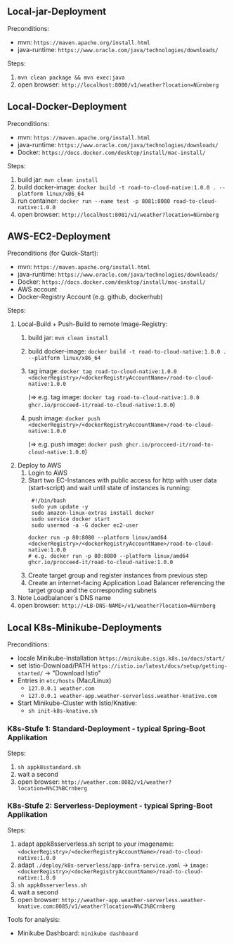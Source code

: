## Local-jar-Deployment
Preconditions:
- mvn: ```https://maven.apache.org/install.html```
- java-runtime: ```https://www.oracle.com/java/technologies/downloads/```

Steps:
1. ```mvn clean package && mvn exec:java```
2. open browser: ```http://localhost:8080/v1/weather?location=Nürnberg```

## Local-Docker-Deployment
Preconditions:
- mvn: ```https://maven.apache.org/install.html```
- java-runtime: ```https://www.oracle.com/java/technologies/downloads/```
- Docker: ```https://docs.docker.com/desktop/install/mac-install/```

Steps:
1. build jar: ```mvn clean install```
2. build docker-image: ```docker build -t road-to-cloud-native:1.0.0 . --platform linux/x86_64 ```
3. run container: ```docker run --name test -p 8081:8080 road-to-cloud-native:1.0.0```
4. open browser: ```http://localhost:8081/v1/weather?location=Nürnberg```

## AWS-EC2-Deployment
Preconditions (for Quick-Start):
- mvn: ```https://maven.apache.org/install.html```
- java-runtime: ```https://www.oracle.com/java/technologies/downloads/```
- Docker: ```https://docs.docker.com/desktop/install/mac-install/```
- AWS account
- Docker-Registry Account (e.g. github, dockerhub)

Steps:
1. Local-Build + Push-Build to remote Image-Registry:
    1. build jar: ```mvn clean install```
    2. build docker-image: ```docker build -t road-to-cloud-native:1.0.0 . --platform linux/x86_64 ```
    3. tag image: ```docker tag road-to-cloud-native:1.0.0 <dockerRegistry>/<dockerRegistryAccountName>/road-to-cloud-native:1.0.0```

       (=> e.g. tag image: ```docker tag road-to-cloud-native:1.0.0 ghcr.io/procceed-it/road-to-cloud-native:1.0.0```)
    4. push image: ```docker push <dockerRegistry>/<dockerRegistryAccountName>/road-to-cloud-native:1.0.0```

       (=> e.g. push image: ```docker push ghcr.io/procceed-it/road-to-cloud-native:1.0.0```)
2. Deploy to AWS
   1. Login to AWS
   2. Start two EC-Instances with public access for http with user data (start-script) and wait until state of instances is running:
      ```
       #!/bin/bash
       sudo yum update -y
       sudo amazon-linux-extras install docker
       sudo service docker start
       sudo usermod -a -G docker ec2-user
    
      docker run -p 80:8080 --platform linux/amd64 <dockerRegistry>/<dockerRegistryAccountName>/road-to-cloud-native:1.0.0
      # e.g. docker run -p 80:8080 --platform linux/amd64 ghcr.io/procceed-it/road-to-cloud-native:1.0.0
      ```
   3. Create target group and register instances from previous step
   4. Create an internet-facing Application Load Balancer referencing the target group and the corresponding subnets
3. Note Loadbalancer´s DNS name
4. open browser: ```http://<LB-DNS-NAME>/v1/weather?location=Nürnberg```

## Local K8s-Minikube-Deployments
Preconditions:
- locale Minikube-Installation ```https://minikube.sigs.k8s.io/docs/start/```
- set Istio-Download/PATH ```https://istio.io/latest/docs/setup/getting-started/``` -> "Download Istio"
- Entries in ```etc/hosts``` (Mac/Linux)
  - ```127.0.0.1 weather.com``` 
  - ```127.0.0.1 weather-app.weather-serverless.weather-knative.com```
- Start Minikube-Cluster with Istio/Knative:
  - ```sh init-k8s-knative.sh```

### K8s-Stufe 1: Standard-Deployment - typical Spring-Boot Applikation
Steps:
1. ```sh appk8sstandard.sh```
2. wait a second
3. open browser: ```http://weather.com:8082/v1/weather?location=N%C3%BCrnberg```

### K8s-Stufe 2: Serverless-Deployment - typical Spring-Boot Applikation
Steps:
1. adapt appk8sserverless.sh script to your imagename: ```<dockerRegistry>/<dockerRegistryAccountName>/road-to-cloud-native:1.0.0```
2. adapt ```./deploy/k8s-serverless/app-infra-service.yaml``` ->  ```image: <dockerRegistry>/<dockerRegistryAccountName>/road-to-cloud-native:1.0.0```
3. ```sh appk8sserverless.sh```
4. wait a second
5. open browser: ```http://weather-app.weather-serverless.weather-knative.com:8085/v1/weather?location=N%C3%BCrnberg```

Tools for analysis:
- Minikube Dashboard: ```minikube dashboard```


